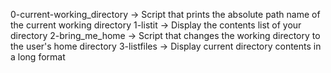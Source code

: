 0-current-working_directory	-> Script that prints the absolute path name of the current working directory
1-listit	-> Display the contents list of your directory
2-bring_me_home	-> Script that changes the working directory to the user's home directory
3-listfiles	-> Display current directory contents in a long format
